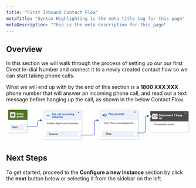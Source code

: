 ```yaml
---
title: "First Inbound Contact Flow"
metaTitle: "Syntax Highlighting is the meta title tag for this page"
metaDescription: "This is the meta description for this page"
---
```


## Overview
In this section we will walk through the process of setting up our our first Direct In-dial Number and connect it to a newly created contact flow so we can start taking phone calls. 

What we will end up with by the end of this section is a <b>1800 XXX XXX</b> phone number that will answer an incoming phone call, and read out a text message before hanging up the call, as shown in the below Contact Flow.

![First Contact Flow](./firstcontactflow.png)

## Next Steps
To get started, proceed to the <b>Configure a new Instance</b> section by click the <b>next</b> button below or selecting it from the sidebar on the left.
